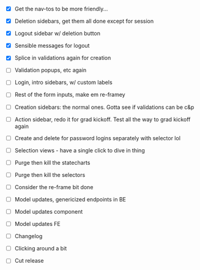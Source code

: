 - [x] Get the nav-tos to be more friendly...
- [x] Deletion sidebars, get them all done except for session
- [x] Logout sidebar w/ deletion button
- [x] Sensible messages for logout
- [x] Splice in validations again for creation
- [ ] Validation popups, etc again
- [ ] Login, intro sidebars, w/ custom labels

- [ ] Rest of the form inputs, make em re-framey
- [ ] Creation sidebars: the normal ones. Gotta see if validations can be c&p

- [ ] Action sidebar, redo it for grad kickoff. Test all the way to grad kickoff again

- [ ] Create and delete for password logins separately with selector lol

- [ ] Selection views - have a single click to dive in thing
- [ ] Purge then kill the statecharts
- [ ] Purge then kill the selectors
- [ ] Consider the re-frame bit done

- [ ] Model updates, genericized endpoints in BE
- [ ] Model updates component
- [ ] Model updates FE

- [ ] Changelog
- [ ] Clicking around a bit
- [ ] Cut release
